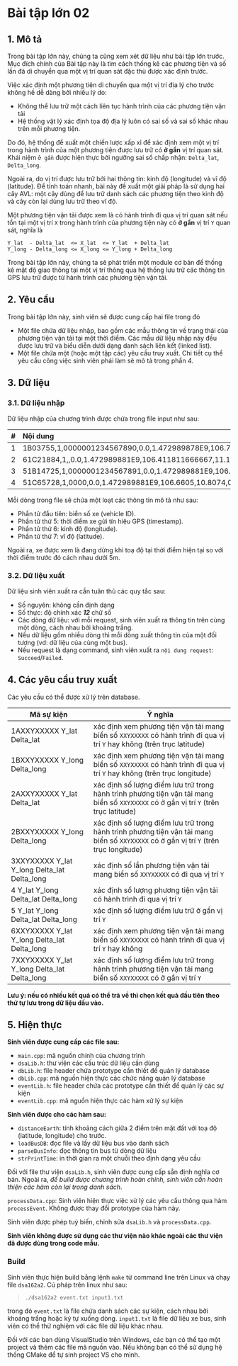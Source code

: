 # Bài tập lớn 02
## 1. Mô tả
Trong bài tập lớn này, chúng ta cũng xem xét dữ liệu như bài tập lớn trước.
Mục đích chính của Bài tập này là tìm cách thống kê các phương tiện và số lần đã di chuyển qua một vị trí quan sát đặc thù được xác định trước.

Việc xác định một phương tiện di chuyển qua một vị trí địa lý cho trước không hề dễ dàng bởi nhiều lý do:
- Không thể lưu trữ một cách liên tục hành trình của các phương tiện vận tải
- Hệ thống vật lý xác định tọa độ địa lý luôn có sai số và sai số khác nhau trên mỗi phương tiện.

Do đó, hệ thống đề xuất một chiến lược xấp xỉ để xác định xem một vị trí trong hành trình của một phương tiện được 
lưu trữ có __ở gần__ vị trí quan sát.
Khái niệm `ở gần` được hiện thực bởi ngưỡng sai số chấp nhận: 
`Delta_lat`, `Delta_long`.

Ngoài ra, do vị trí được lưu trữ bởi hai thông tin: 
kinh độ (longitude) và vĩ độ (latitude). Để tính toán nhanh, 
bài này đề xuất một giải pháp là sử dụng hai cây AVL: 
một cây dùng để lưu trữ danh sách các phương tiện theo kinh độ 
và cây còn lại dùng lưu trữ theo vĩ độ.

Một phương tiện vận tải được xem là có hành trình đi qua vị trí 
quan sát nếu tồn tại một vị trí `X` trong hành trình của phương 
tiện này có __ở gần__ vị trí `Y` quan sát, nghĩa là

    Y_lat  - Delta_lat  <= X_lat  <= Y_lat  + Delta_lat
    Y_long - Delta_long <= X_long <= Y_long + Delta_long

Trong bài tập lớn này, chúng ta sẽ phát triển một module cơ bản để thống kê mật độ giao thông tại một vị trí thông qua hệ thống lưu trữ các 
thông tin GPS lưu trữ được từ hành trình các phương tiện vận tải.

## 2. Yêu cầu
Trong bài tập lớn này, sinh viên sẽ được cung cấp hai file trong đó
- Một file chứa dữ liệu nhập, bao gồm các mẫu thông tin về trạng thái của phương tiện vận tải tại một thời điểm. Các mẫu dữ liệu nhập này đều được lưu trữ và biểu diễn dưới dạng danh sách liên kết (linked list).
- Một file chứa một (hoặc một tập các) yêu cầu truy xuất. Chi tiết cụ thể yêu cầu công việc sinh viên phải làm sẽ mô tả trong phần 4.

## 3. Dữ liệu
### 3.1. Dữ liệu nhập
Dữ liệu nhập của chương trình được chứa trong file input như sau:

| # | Nội dung |
|---|:---------|
|1| 1B03755,1,0000001234567890,0.0,1.472989878E9,106.781668333333,10.65749,0.0,348.0,0,1,0,0,0,1,0.0,0.0 |
|2| 61C21884,1,,0.0,1.472989881E9,106.411811666667,11.1932933333333,0.0,288.0,0,0,0,0,0,0,0.0,0.0 |
|3| 51B14725,1,0000001234567891,0.0,1.472989881E9,106.689196666667,10.7733133333333,0.0,30.0,1,1,0,0,0,0,0.0,0.0 |
|4| 51C65728,1,0000,0.0,1.472989881E9,106.6605,10.8074,0.0,0.0,0,0,0,0,0,0,0.0,0.0 |

Mỗi dòng trong file sẽ chứa một loạt các thông tin mô tả như sau:
- Phần tử đầu tiên: biển số xe (vehicle ID).
- Phần tử thứ 5: thời điểm xe gửi tín hiệu GPS (timestamp).
- Phần tử thứ 6: kinh độ (longitude).
- Phần tử thứ 7: vĩ độ (latitude).

Ngoài ra, xe được xem là đang dừng khi toạ độ tại thời điểm hiện tại so với 
thời điểm trước đó cách nhau dưới 5m.

### 3.2. Dữ liệu xuất
Dữ liệu sinh viên xuất ra cần tuân thủ các quy tắc sau:
 + Số nguyên: không cần định dạng
 + Số thực: độ chính xác __*12*__ chữ số
 + Các dòng dữ liệu: với mỗi request, sinh viên xuất ra
 thông tin trên cùng một dòng, cách nhau bởi khoảng trắng.
 + Nếu dữ liệu gồm nhiều dòng thì mỗi dòng xuất thông tin của một đối tượng
 (vd: dữ liệu của cùng một bus). 
 + Nếu request là dạng command, sinh viên xuất 
 ra `nội dung request`: `Succeed`/`Failed`.

## 4. Các yêu cầu truy xuất
Các yêu cầu có thể được xử lý trên database.

| Mã sự kiện | Ý nghĩa |
| ---------- | ------- |
| 1AXXYXXXXX Y_lat Delta_lat   | xác định xem phương tiện vận tải mang biển số `XXYXXXXX` có hành trình đi qua vị trí `Y` hay không (trên trục latitude) |
| 1BXXYXXXXX Y_long Delta_long | xác định xem phương tiện vận tải mang biển số `XXYXXXXX` có hành trình đi qua vị trí `Y` hay không (trên trục longitude)|
| 2AXXYXXXXX Y_lat Delta_lat   | xác định số lượng điểm lưu trữ trong hành trình phương tiện vận tải mang biển số `XXYXXXXX` có ở gần vị trí `Y` (trên trục latitude)|
| 2BXXYXXXXX Y_long Delta_long | xác định số lượng điểm lưu trữ trong hành trình phương tiện vận tải mang biển số `XXYXXXXX` có ở gần vị trí `Y` (trên trục longitude)|
| 3XXYXXXXX  Y_lat Y_long Delta_lat Delta_long | xác định số lần phương tiện vận tải mang biển số `XXYXXXXX` có đi qua vị trí `Y`|
| 4 Y_lat Y_long Delta_lat Delta_long | xác định số lượng phương tiện vận tải có hành trình đi qua vị trí `Y`|
| 5 Y_lat Y_long Delta_lat Delta_long | xác định số lượng điểm lưu trữ ở gần vị trí `Y`|
| 6XXYXXXXX Y_lat Y_long Delta_lat Delta_long | xác định xem phương tiện vận tải mang biển số `XXYXXXXX` có hành trình đi qua vị trí `Y` hay không|
| 7XXYXXXXX Y_lat Y_long Delta_lat Delta_long | xác định số lượng điểm lưu trữ trong hành trình phương tiện vận tải mang biển số `XXYXXXXX` có ở gần vị trí `Y`|

**Lưu ý: nếu có nhiều kết quả có thể trả về thì chọn kết quả đầu tiên theo thứ tự lưu 
trong dữ liệu đầu vào.**


## 5. Hiện thực
**Sinh viên được cung cấp các file sau:**
- `main.cpp`: mã nguồn chính của chương trình
- `dsaLib.h`: thư viện các cấu trúc dữ liệu cần dùng
- `dbLib.h`: file header chứa prototype cần thiết để quản lý database
- `dbLib.cpp`: mã nguồn hiện thực các chức năng quản lý database
- `eventLib.h`: file header chứa các prototype cần thiết để quản lý các sự kiện
- `eventLib.cpp`: mã nguồn hiện thực các hàm xử lý sự kiện

__Sinh viên được cho các hàm sau:__
- `distanceEarth`: tính khoảng cách giữa 2 điểm trên mặt đất với 
 toạ độ (latitude, longitude) cho trước.
- `loadBusDB`: đọc file và lấy dữ liệu bus vào danh sách
- `parseBusInfo`: đọc thông tin bus từ dòng dữ liệu
- `strPrintTime`: in thời gian ra một chuỗi theo định dạng yêu cầu

Đối với file thư viện `dsaLib.h`, sinh viên được cung cấp sẵn định 
nghĩa cơ bản. Ngoài ra, _để build được chương trình hoàn chỉnh, sinh viên
cần hoàn thiện các hàm còn lại trong danh sách_.

`processData.cpp`: Sinh viên hiện thực việc xử lý các yêu cầu thông qua hàm `processEvent`.
Không được thay đổi prototype của hàm này.

Sinh viên được phép tuỳ biến, chỉnh sửa `dsaLib.h` và `processData.cpp`.

**Sinh viên không được sử dụng các thư viện nào khác ngoài các thư viện đã được 
dùng trong code mẫu.**
### Build
Sinh viên thực hiện build bằng lệnh `make` từ command line trên Linux
và chạy file `dsa162a2`. Cú pháp trên linux như sau:
> `./dsa162a2 event.txt input1.txt`

trong đó `event.txt` là file chứa danh sách các sự kiện, cách nhau bởi 
  khoảng trắng hoặc ký tự xuống dòng.
  `input1.txt` là file dữ liệu xe bus, sinh viên có thể thử nghiệm với 
  các file dữ liệu khác nhau. 

Đối với các bạn dùng VisualStudio trên Windows, các bạn có thể tạo một 
project và thêm các file mã nguồn vào. Nếu không bạn có thể sử dụng hệ 
thống CMake để tự sinh project VS cho mình.
 